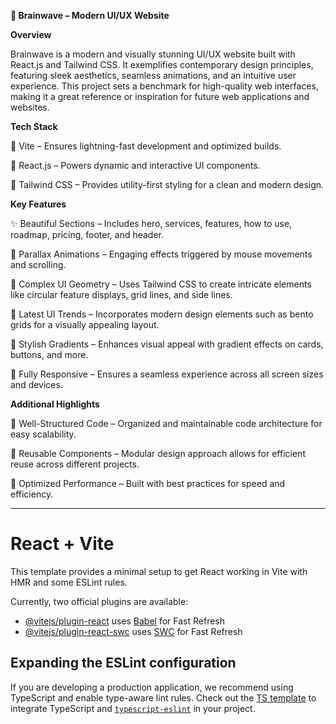 **🚀 Brainwave – Modern UI/UX Website**

**Overview**

Brainwave is a modern and visually stunning UI/UX website built with React.js and Tailwind CSS. It exemplifies contemporary design principles, featuring sleek aesthetics, seamless animations, and an intuitive user experience. This project sets a benchmark for high-quality web interfaces, making it a great reference or inspiration for future web applications and websites.

**Tech Stack**

🔹 Vite – Ensures lightning-fast development and optimized builds.

🔹 React.js – Powers dynamic and interactive UI components.

🔹 Tailwind CSS – Provides utility-first styling for a clean and modern design.

**Key Features**

✨ Beautiful Sections – Includes hero, services, features, how to use, roadmap, pricing, footer, and header.

🎢 Parallax Animations – Engaging effects triggered by mouse movements and scrolling.

📐 Complex UI Geometry – Uses Tailwind CSS to create intricate elements like circular feature displays, grid lines, and side lines.

🎨 Latest UI Trends – Incorporates modern design elements such as bento grids for a visually appealing layout.

🌈 Stylish Gradients – Enhances visual appeal with gradient effects on cards, buttons, and more.

📱 Fully Responsive – Ensures a seamless experience across all screen sizes and devices.

**Additional Highlights**

🔹 Well-Structured Code – Organized and maintainable code architecture for easy scalability.

🔹 Reusable Components – Modular design approach allows for efficient reuse across different projects.

🔹 Optimized Performance – Built with best practices for speed and efficiency.


---
# React + Vite

This template provides a minimal setup to get React working in Vite with HMR and some ESLint rules.

Currently, two official plugins are available:

- [@vitejs/plugin-react](https://github.com/vitejs/vite-plugin-react/blob/main/packages/plugin-react/README.md) uses [Babel](https://babeljs.io/) for Fast Refresh
- [@vitejs/plugin-react-swc](https://github.com/vitejs/vite-plugin-react-swc) uses [SWC](https://swc.rs/) for Fast Refresh

## Expanding the ESLint configuration

If you are developing a production application, we recommend using TypeScript and enable type-aware lint rules. Check out the [TS template](https://github.com/vitejs/vite/tree/main/packages/create-vite/template-react-ts) to integrate TypeScript and [`typescript-eslint`](https://typescript-eslint.io) in your project.
